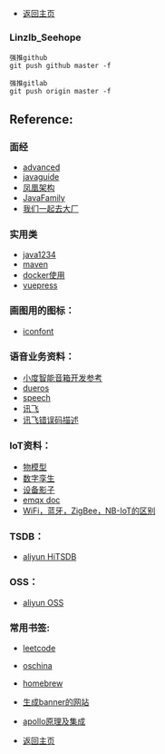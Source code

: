 * [返回主页](../home.md)

### Linzlb_Seehope
```
强推github
git push github master -f

强推gitlab
git push origin master -f
```

## Reference:
### 面经
* [advanced](https://doocs.gitee.io/advanced-java/#/)
* [javaguide](https://javaguide.cn/)
* [凤凰架构](http://icyfenix.cn/)
* [JavaFamily](https://gitee.com/sharehappy/JavaFamily)
* [我们一起去大厂](https://aobing.blog.csdn.net/category_9424379.html)

### 实用类
* [java1234](http://blog.java1234.com/index.html)
* [maven](https://mvnrepository.com/)
* [docker使用](https://www.runoob.com/docker/docker-container-usage.html)
* [vuepress](https://v2.vuepress.vuejs.org/zh/)

### 画图用的图标：
* [iconfont](https://www.iconfont.cn/)

### 语音业务资料：
* [小度智能音箱开发参考](https://www.cnblogs.com/qinlongqiang/p/12498788.html)
* [dueros](https://dueros.baidu.com/didp/doc/dueros-bot-platform/dbp-smart-home/smart-home-skill/intro-smart-skill_markdown)
* [speech](https://www.duiopen.com/docs/smarthome_overview)
* [讯飞](https://aiui.xfyun.cn/doc/aiui/)
* [讯飞错误码描述](https://shimo.im/sheet/w3yUy39uNKs0J7DT)

### IoT资料：
* [物模型](https://help.aliyun.com/document_detail/88239.html)
* [数字孪生](https://help.aliyun.com/document_detail/182342.html)
* [设备影子](https://help.aliyun.com/document_detail/53927.html)
* [emqx doc](https://docs.emqx.com/zh/enterprise/v4.2/development/protocol.html#mqtt%E5%8D%8F%E8%AE%AE)
* [WiFi，蓝牙，ZigBee，NB-IoT的区别](https://blog.csdn.net/wshh123456/article/details/88785761)

### TSDB：
* [aliyun HiTSDB](https://help.aliyun.com/document_detail/55652.html)

### OSS：
* [aliyun OSS](https://help.aliyun.com/document_detail/177682.html?spm=a2c4g.11186623.6.620.414113c0XjO9xB)

### 常用书签:
* [leetcode](https://leetcode-cn.com/)
* [oschina](https://www.oschina.net/)
* [homebrew](https://brew.sh/index_zh-cn)
* [生成banner的网站](http://www.network-science.de/ascii/)
* [apollo原理及集成](https://blog.csdn.net/wuzhiwei549/article/details/105139608/)

* [返回主页](../home.md)